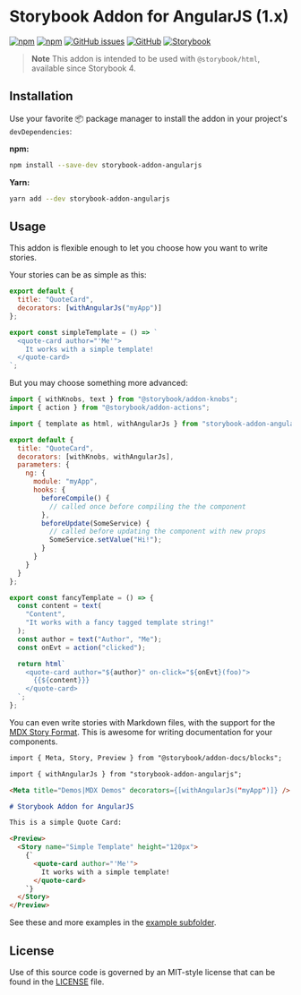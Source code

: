 # Storybook Addon for AngularJS (1.x)

[![npm](https://img.shields.io/npm/v/storybook-addon-angularjs.svg)](https://www.npmjs.com/package/storybook-addon-angularjs)
[![npm](https://img.shields.io/npm/dt/storybook-addon-angularjs.svg)](https://www.npmjs.com/package/storybook-addon-angularjs)
[![GitHub issues](https://img.shields.io/github/issues/titonobre/storybook-addon-angularjs.svg)](https://github.com/titonobre/storybook-addon-angularjs/issues)
[![GitHub](https://img.shields.io/github/license/titonobre/storybook-addon-angularjs.svg)](https://github.com/titonobre/storybook-addon-angularjs/blob/master/LICENSE)
[![Storybook](https://img.shields.io/badge/storybook-4%2B-ff4785.svg)](https://storybook.js.org/)

> **Note**
> This addon is intended to be used with `@storybook/html`, available since Storybook 4.

## Installation

Use your favorite 📦 package manager to install the addon in your project's `devDependencies`:

**npm:**

```sh
npm install --save-dev storybook-addon-angularjs
```

**Yarn:**

```sh
yarn add --dev storybook-addon-angularjs
```

## Usage

This addon is flexible enough to let you choose how you want to write stories.

Your stories can be as simple as this:

```js
export default {
  title: "QuoteCard",
  decorators: [withAngularJs("myApp")]
};

export const simpleTemplate = () => `
  <quote-card author="'Me'">
    It works with a simple template!
  </quote-card>
`;
```

But you may choose something more advanced:

```js
import { withKnobs, text } from "@storybook/addon-knobs";
import { action } from "@storybook/addon-actions";

import { template as html, withAngularJs } from "storybook-addon-angularjs";

export default {
  title: "QuoteCard",
  decorators: [withKnobs, withAngularJs],
  parameters: {
    ng: {
      module: "myApp",
      hooks: {
        beforeCompile() {
          // called once before compiling the the component
        },
        beforeUpdate(SomeService) {
          // called before updating the component with new props
          SomeService.setValue("Hi!");
        }
      }
    }
  }
};

export const fancyTemplate = () => {
  const content = text(
    "Content",
    "It works with a fancy tagged template string!"
  );
  const author = text("Author", "Me");
  const onEvt = action("clicked");

  return html`
    <quote-card author="${author}" on-click="${onEvt}(foo)">
      {{${content}}}
    </quote-card>
  `;
};
```

You can even write stories with Markdown files, with the support for the [MDX Story Format](https://storybook.js.org/docs/formats/mdx-syntax/). This is awesome for writing documentation for your components.

```md
import { Meta, Story, Preview } from "@storybook/addon-docs/blocks";

import { withAngularJs } from "storybook-addon-angularjs";

<Meta title="Demos|MDX Demos" decorators={[withAngularJs("myApp")]} />

# Storybook Addon for AngularJS

This is a simple Quote Card:

<Preview>
  <Story name="Simple Template" height="120px">
    {`
      <quote-card author="'Me'">
        It works with a simple template!
      </quote-card>
    `}
  </Story>
</Preview>
```

See these and more examples in the [example subfolder](./example).

## License

Use of this source code is governed by an MIT-style license that can be found in the [LICENSE](LICENSE) file.
